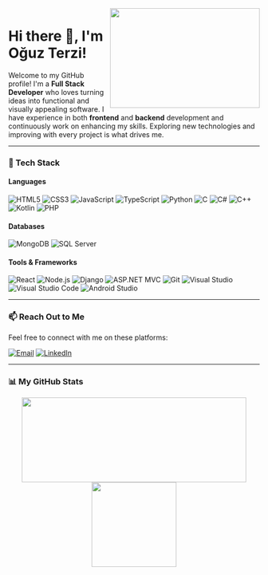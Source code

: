 <img src="https://media.giphy.com/media/QTfX9Ejfra3ZmNxh6B/giphy.gif" align="right" width="300px" height="200px">

# Hi there 👋, I'm Oğuz Terzi!

Welcome to my GitHub profile! I'm a **Full Stack Developer** who loves turning ideas into functional and visually appealing software. I have experience in both **frontend** and **backend** development and continuously work on enhancing my skills. Exploring new technologies and improving with every project is what drives me.    

---

### 🌟 Tech Stack
#### **Languages**
![HTML5](https://img.shields.io/badge/-HTML5-E34F26?style=flat-square&logo=html5&logoColor=white)
![CSS3](https://img.shields.io/badge/-CSS3-1572B6?style=flat-square&logo=css3)
![JavaScript](https://img.shields.io/badge/-JavaScript-F7DF1E?style=flat-square&logo=javascript&logoColor=black)
![TypeScript](https://img.shields.io/badge/-TypeScript-007ACC?style=flat-square&logo=typescript)
![Python](https://img.shields.io/badge/-Python-3776AB?style=flat-square&logo=python&logoColor=white)
![C](https://img.shields.io/badge/-C-A8B9CC?style=flat-square&logo=c&logoColor=black)
![C#](https://img.shields.io/badge/-C%23-239120?style=flat-square&logo=c-sharp&logoColor=white)
![C++](https://img.shields.io/badge/-C++-00599C?style=flat-square&logo=cplusplus)
![Kotlin](https://img.shields.io/badge/-Kotlin-0095D5?style=flat-square&logo=kotlin)
![PHP](https://img.shields.io/badge/-PHP-777BB4?style=flat-square&logo=php&logoColor=white)

#### **Databases**
![MongoDB](https://img.shields.io/badge/-MongoDB-47A248?style=flat-square&logo=mongodb&logoColor=white)
![SQL Server](https://img.shields.io/badge/-SQL%20Server-CC2927?style=flat-square&logo=microsoft-sql-server&logoColor=white)

#### **Tools & Frameworks**
![React](https://img.shields.io/badge/-React-61DAFB?style=flat-square&logo=react&logoColor=black)
![Node.js](https://img.shields.io/badge/-Node.js-339933?style=flat-square&logo=node.js&logoColor=white)
![Django](https://img.shields.io/badge/-Django-092E20?style=flat-square&logo=django&logoColor=white)
![ASP.NET MVC](https://img.shields.io/badge/-ASP.NET%20MVC-512BD4?style=flat-square&logo=dot-net&logoColor=white)
![Git](https://img.shields.io/badge/-Git-F05032?style=flat-square&logo=git&logoColor=white)
![Visual Studio](https://img.shields.io/badge/-Visual%20Studio-5C2D91?style=flat-square&logo=visual-studio)
![Visual Studio Code](https://img.shields.io/badge/-Visual%20Studio%20Code-0078D4?style=flat-square&logo=visual-studio-code&logoColor=white)
![Android Studio](https://img.shields.io/badge/-Android%20Studio-3DDC84?style=flat-square&logo=android-studio&logoColor=white)

---

### 📫 Reach Out to Me
Feel free to connect with me on these platforms:

<a href="mailto:oguz.terzi.460@gmail.com"><img alt="Email" src="https://img.shields.io/badge/Email-oguz.terzi.460@gmail.com-blue?style=flat-square&logo=gmail"></a>
<a href="https://www.linkedin.com/in/oguzterzi/" target="_blank"><img alt="LinkedIn" src="https://img.shields.io/badge/LinkedIn-oguzterzi-blue?style=flat-square&logo=linkedin"></a>

---

### 📊 My GitHub Stats
<p align="center">
<img src="https://github-readme-stats.vercel.app/api?username=oguzterzi&show_icons=true&theme=tokyonight" width="450" height="170">
<img src="https://github-readme-stats.vercel.app/api/top-langs/?username=oguzterzi&layout=compact&theme=tokyonight" height="170">
</p>
